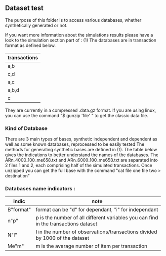 ## Dataset test 

The purpose of this folder is to access various databases, whether synthetically generated or not.

If you want more information about the simulations results please have a look to the simulation section part of : (1)
The databases are in transaction format as defined below.

|transactions|
|------------|
|a,b|
|c,d|
|a,c|
|a,b,d|
|c|


They are currently in a compressed .data.gz format.
If you are using linux, you can use the command "$ gunzip 'file' " to get the classic data file.


### Kind of Database 


There are 3 main types of bases, synthetic independent and dependent as well as some known databases, reprocessed to be easily tested
The methods for generating synthetic bases are defined in (1). The table below gives the indications to better understand the names of the databases.
The ARn_4000_100_me658.txt and ARn_6000_100_me658.txt are separated into 2 files 1 and 2, each comprising half of the simulated transactions. Once unzipped you can get the full base with the command "cat file one file two > destination"



### Databases name indicators :
|indic|note|
|--------------------|--------|
|    B"format"   | format can be "d" for dependant, "i" for independant  |    
|    n"p" | p is the number of all different variables you can find in the transactions dataset|   
|    N"l"  | l in the number of observations/transactions divided by 1000 of the dataset | 
|    Me"m" | m is the average number of item per transaction|   

